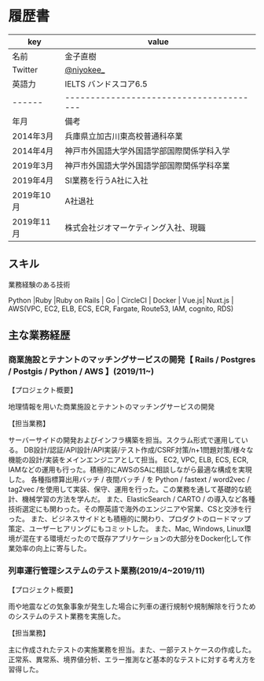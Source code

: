 # 履歴書

|key|value|
|----|----|
|名前|金子直樹|
|Twitter|[@niyokee_](https://twitter.com/niyokee_) |
|英語力|IELTS バンドスコア6.5|
|------|---------------------------------------|
|年月|備考|
|2014年3月|兵庫県立加古川東高校普通科卒業|
|2014年4月|神戸市外国語大学外国語学部国際関係学科入学|
|2019年3月|神戸市外国語大学外国語学部国際関係学科卒業|
|2019年4月|SI業務を行うA社に入社|
|2019年10月|A社退社|
|2019年11月|株式会社ジオマーケティング入社、現職|

## スキル
業務経験のある技術

Python |Ruby |Ruby on Rails | Go | CircleCI | Docker | Vue.js| Nuxt.js | AWS(VPC, EC2, ELB, ECS, ECR, Fargate, Route53, IAM, cognito, RDS)

## 主な業務経歴

### 商業施設とテナントのマッチングサービスの開発【 Rails / Postgres / Postgis / Python / AWS 】(2019/11~)
【プロジェクト概要】

地理情報を用いた商業施設とテナントのマッチングサービスの開発

【担当業務】

サーバーサイドの開発およびインフラ構築を担当。スクラム形式で運用している。
DB設計/認証/API設計/API実装/テスト作成/CSRF対策/n+1問題対策/様々な機能の設計/実装をメインエンジニアとして担当。
EC2, VPC, ELB, ECS, ECR, IAMなどの運用も行った。積極的にAWSのSAに相談しながら最適な構成を実現した。
各種指標算出用バッチ / 夜間バッチ / を Python / fastext / word2vec / tag2vec /を使用して実装、保守、運用を行った。この業務を通して基礎的な統計、機械学習の方法を学んだ。
また、ElasticSearch / CARTO / の導入など各種技術選定にも関わった。その際英語で海外のエンジニアや営業、CSと交渉を行った。
また、ビジネスサイドとも積極的に関わり、プロダクトのロードマップ策定、ユーザーヒアリングにもコミットした。
また、Mac, Windows, Linux環境が混在する環境だったので既存アプリケーションの大部分をDocker化して作業効率の向上に寄与した。

### 列車運行管理システムのテスト業務(2019/4~2019/11)
【プロジェクト概要】

雨や地震などの気象事象が発生した場合に列車の運行規制や規制解除を行うためのシステムのテスト業務を実施した。

【担当業務】

主に作成されたテストの実施業務を担当。また、一部テストケースの作成した。
正常系、異常系、境界値分析、エラー推測など基本的なテストに対する考え方を習得した。
